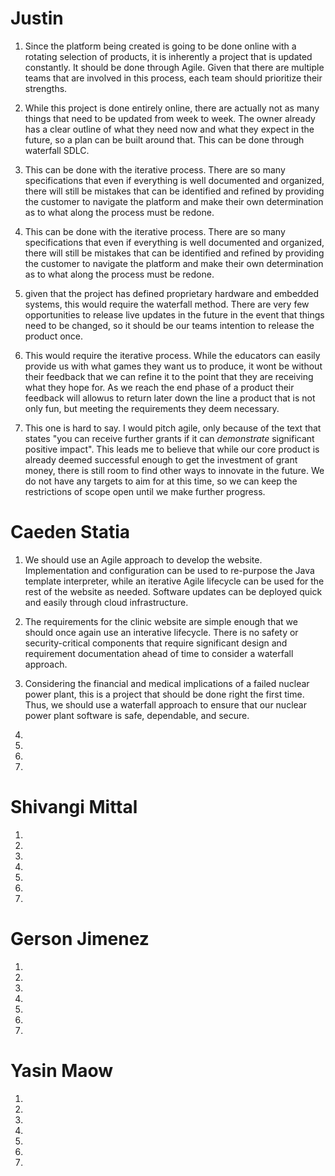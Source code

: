 
# Justin

1. Since the platform being created is going to be done online with a rotating selection of products, it is inherently a project that is updated constantly. It should be done through Agile. Given that there are multiple teams that are involved in this process, each team should prioritize their strengths.

2. While this project is done entirely online, there are actually not as many things that need to be updated from week to week. The owner already has a clear outline of what they need now and what they expect in the future, so a plan can be built around that. This can be done through waterfall SDLC.

3. This can be done with the iterative process. There are so many specifications that even if everything is well documented and organized, there will still be mistakes that can be identified and refined by providing the customer to navigate the platform and make their own determination as to what along the process must be redone. 

4. This can be done with the iterative process. There are so many specifications that even if everything is well documented and organized, there will still be mistakes that can be identified and refined by providing the customer to navigate the platform and make their own determination as to what along the process must be redone. 

5. given that the project has defined proprietary hardware and embedded systems, this would require the waterfall method. There are very few opportunities to release live updates in the future in the event that things need to be changed, so it should be our teams intention to release the product once. 

6. This would require the iterative process. While the educators can easily provide us with what games they want us to produce, it wont be without their feedback that we can refine it to the point that they are receiving what they hope for. As we reach the end phase of a product their feedback will allowus to return later down the line a product that is not only fun, but meeting the requirements they deem necessary.

7. This one is hard to say. I would pitch agile, only because of the text that states "you can receive further grants if it can *demonstrate* significant positive impact". This leads me to believe that while our core product is already deemed successful enough to get the investment of grant money, there is still room to find other ways to innovate in the future. We do not have any targets to aim for at this time, so we can keep the restrictions of scope open until we make further progress.


# Caeden Statia

1. We should use an Agile approach to develop the website. Implementation and configuration can be used to re-purpose the Java template interpreter, while an iterative Agile lifecycle can be used for the rest of the website as needed. Software updates can be deployed quick and easily through cloud infrastructure.

2. The requirements for the clinic website are simple enough that we should once again use an interative lifecycle. There is no safety or security-critical components that require significant design and requirement documentation ahead of time to consider a waterfall approach.

3. Considering the financial and medical implications of a failed nuclear power plant, this is a project that should be done right the first time. Thus, we should use a waterfall approach to ensure that our nuclear power plant software is safe, dependable, and secure.

4. 

5. 

6. 

7. 


# Shivangi Mittal

1. 

2. 

3. 

4. 

5. 

6. 

7. 
# Gerson Jimenez

1. 

2. 

3. 

4. 

5. 

6. 

7. 
# Yasin Maow

1. 

2. 

3. 

4. 

5. 

6. 

7. 
